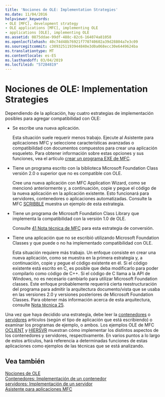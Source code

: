 ```yaml
---
title: 'Nociones de OLE: Implementation Strategies'
ms.date: 11/04/2016
helpviewer_keywords:
- OLE [MFC], development strategy
- OLE applications [MFC], implementing OLE
- applications [OLE], implementing OLE
ms.assetid: 0875ddae-99df-488c-82c6-164074a81058
ms.openlocfilehash: 40c74d48b76921f770740602a39d28804a7e3c09
ms.sourcegitcommit: c3093251193944840e3d0a068ecc30e6449624ba
ms.translationtype: MT
ms.contentlocale: es-ES
ms.lasthandoff: 03/04/2019
ms.locfileid: "57284819"
---
```

# <a name="ole-background-implementation-strategies"></a>Nociones de OLE: Implementation Strategies

Dependiendo de la aplicación, hay cuatro estrategias de implementación posibles para agregar compatibilidad con OLE:

- Se escribe una nueva aplicación.

   Esta situación suele requerir menos trabajo. Ejecute al Asistente para aplicaciones MFC y seleccione características avanzadas o compatibilidad con documentos compuestos para crear una aplicación esqueleto. Para obtener información sobre estas opciones y sus funciones, vea el artículo [crear un programa EXE de MFC](../mfc/reference/mfc-application-wizard.md).

- Tiene un programa escrito con la biblioteca Microsoft Foundation Class versión 2.0 o superior que no es compatible con OLE.

   Cree una nueva aplicación con MFC Application Wizard, como se mencionó anteriormente y, a continuación, copie y pegue el código de la nueva aplicación en la aplicación existente. Esto funcionará para servidores, contenedores o aplicaciones automatizadas. Consulte la MFC [SCRIBBLE](../visual-cpp-samples.md) muestra un ejemplo de esta estrategia.

- Tiene un programa de Microsoft Foundation Class Library que implementa la compatibilidad con la versión 1.0 de OLE.

   Consulte [41 Nota técnica de MFC](../mfc/tn041-mfc-ole1-migration-to-mfc-ole-2.md) para esta estrategia de conversión.

- Tiene una aplicación que no se escribió utilizando Microsoft Foundation Classes y que puede o no ha implementado compatibilidad con OLE.

   Esta situación requiere más trabajo. Un enfoque consiste en crear una nueva aplicación, como se muestra en la primera estrategia y, a continuación, copie y pegue el código existente en él. Si el código existente está escrito en C, es posible que deba modificarlo para poder compilarlo como código de C++. Si el código de C llama a la API de Windows, no es necesario cambiarlo para utilizar Microsoft Foundation classes. Este enfoque probablemente requerirá cierta reestructuración del programa para admitir la arquitectura documento/vista que se usaba en las versiones 2.0 y versiones posteriores de Microsoft Foundation Classes. Para obtener más información acerca de esta arquitectura, consulte [Nota técnica 25](../mfc/tn025-document-view-and-frame-creation.md).

Una vez que haya decidido una estrategia, debe leer la [contenedores](../mfc/containers.md) o [servidores](../mfc/servers.md) artículos (según el tipo de aplicación que está escribiendo) o examinar los programas de ejemplo, o ambos. Los ejemplos OLE de MFC [OCLIENT](../visual-cpp-samples.md) y [HIERSVR](../visual-cpp-samples.md) muestran cómo implementar los distintos aspectos de los contenedores y servidores, respectivamente. En varios puntos a lo largo de estos artículos, hará referencia a determinadas funciones de estas aplicaciones como ejemplos de las técnicas que se está analizando.

## <a name="see-also"></a>Vea también

[Nociones de OLE](../mfc/ole-background.md)<br/>
[Contenedores: Implementación de un contenedor](../mfc/containers-implementing-a-container.md)<br/>
[servidores: Implementación de un servidor](../mfc/servers-implementing-a-server.md)<br/>
[Asistente para aplicaciones MFC](../mfc/reference/mfc-application-wizard.md)
